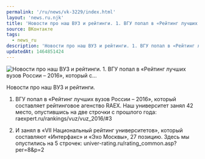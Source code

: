 ```yaml
---
permalink: '/ru/news/vk-3229/index.html'
layout: 'news.ru.njk'
title: 'Новости про наш ВУЗ и рейтинги. 1. ВГУ попал в «Рейтинг лучших вузов России – 2016», который с'
source: ВКонтакте
tags:
  - news_ru
description: 'Новости про наш ВУЗ и рейтинги. 1. ВГУ попал в «Рейтинг лучших вузов России – 2016», который с…'
updatedAt: 1464851424
---
```

![Новости про наш ВУЗ и рейтинги. 1. ВГУ попал в «Рейтинг лучших вузов России – 2016», который с…](https://sun9-20.userapi.com/impf/c633528/v633528961/3ef75/TMSbNvJiRCw.jpg?size=604x425&quality=96&proxy=1&sign=ac466c7db93d57a1eae673f4ebc65718&c_uniq_tag=HuFIIIUl95CqfIhkK1z6Qap-y6Ejih9HQ2PAmdl3vT4&type=album)

Новости про наш ВУЗ и рейтинги.

1. ВГУ попал в «Рейтинг лучших вузов России – 2016», который составляет рейтинговое агенство RAEX. Наш университет занял 42 место, опустившись на две строчки с прошлого года: raexpert.ru/rankings/vuz/vuz_2016/#3

2. И занял в «VII Национальный рейтинг университетов», который составляют «Интерфакс» и «Эхо Москвы», 27 позицию. Здесь мы опустились на 5 строчек: univer-rating.ru/rating_common.asp?per=8&p=2

